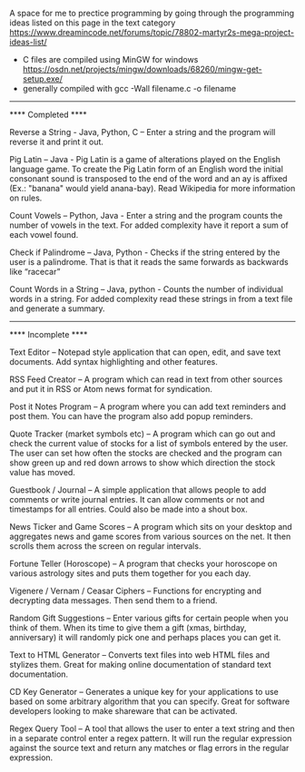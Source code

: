 A space for me to prectice programming by going through the programming ideas listed on this page in the text category
    https://www.dreamincode.net/forums/topic/78802-martyr2s-mega-project-ideas-list/ 

* C files are compiled using MinGW for windows
    https://osdn.net/projects/mingw/downloads/68260/mingw-get-setup.exe/ 
* generally compiled with 
    gcc -Wall filename.c -o filename

-----------------------------------------------------------------------------------------------------------------------
**** Completed ****

Reverse a String - Java, Python, C – Enter a string and the program will reverse it and print it out.

Pig Latin – Java - Pig Latin is a game of alterations played on the English language game. To create the Pig Latin form of an English word the initial consonant sound is transposed to the end of the word and an ay is affixed (Ex.: "banana" would yield anana-bay). Read Wikipedia for more information on rules.

Count Vowels – Python, Java - Enter a string and the program counts the number of vowels in the text. For added complexity have it report a sum of each vowel found.

Check if Palindrome – Java, Python - Checks if the string entered by the user is a palindrome. That is that it reads the same forwards as backwards like “racecar”

Count Words in a String – Java, python - Counts the number of individual words in a string. For added complexity read these strings in from a text file and generate a summary.

-----------------------------------------------------------------------------------------------------------------------
**** Incomplete ****

Text Editor – Notepad style application that can open, edit, and save text documents. Add syntax highlighting and other features.

RSS Feed Creator – A program which can read in text from other sources and put it in RSS or Atom news format for syndication.

Post it Notes Program – A program where you can add text reminders and post them. You can have the program also add popup reminders.

Quote Tracker (market symbols etc) – A program which can go out and check the current value of stocks for a list of symbols entered by the user. The user can set how often the stocks are checked and the program can show green up and red down arrows to show which direction the stock value has moved.

Guestbook / Journal – A simple application that allows people to add comments or write journal entries. It can allow comments or not and timestamps for all entries. Could also be made into a shout box.

News Ticker and Game Scores – A program which sits on your desktop and aggregates news and game scores from various sources on the net. It then scrolls them across the screen on regular intervals.

Fortune Teller (Horoscope) – A program that checks your horoscope on various astrology sites and puts them together for you each day.

Vigenere / Vernam / Ceasar Ciphers – Functions for encrypting and decrypting data messages. Then send them to a friend.

Random Gift Suggestions – Enter various gifts for certain people when you think of them. When its time to give them a gift (xmas, birthday, anniversary) it will randomly pick one and perhaps places you can get it.

Text to HTML Generator – Converts text files into web HTML files and stylizes them. Great for making online documentation of standard text documentation.

CD Key Generator – Generates a unique key for your applications to use based on some arbitrary algorithm that you can specify. Great for software developers looking to make shareware that can be activated.

Regex Query Tool – A tool that allows the user to enter a text string and then in a separate control enter a regex pattern. It will run the regular expression against the source text and return any matches or flag errors in the regular expression.
